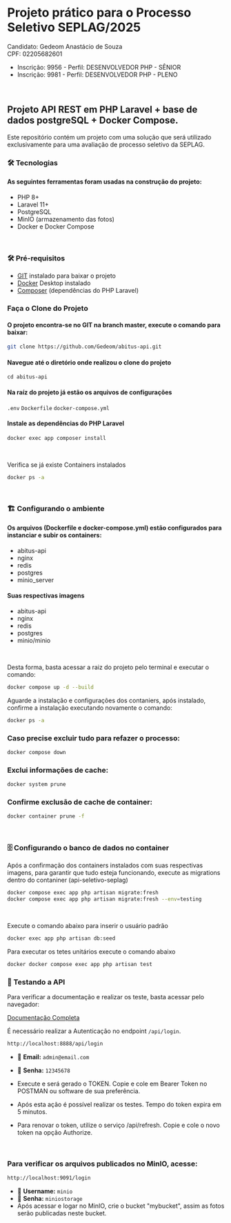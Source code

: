 # Projeto prático para o Processo Seletivo SEPLAG/2025

Candidato: Gedeom Anastácio de Souza<br>
CPF: 02205682601<br>

- Inscrição: 9956 - Perfil: DESENVOLVEDOR PHP - SÊNIOR
- Inscrição: 9981 - Perfil: DESENVOLVEDOR PHP - PLENO
<br>

## Projeto API REST em PHP Laravel + base de dados postgreSQL + Docker Compose.
Este repositório contém um projeto com uma solução que será utilizado exclusivamente para uma avaliação de processo seletivo da SEPLAG.
<br>

### 🛠 Tecnologias

#### As seguintes ferramentas foram usadas na construção do projeto:
- PHP 8+
- Laravel 11+
- PostgreSQL
- MinIO (armazenamento das fotos)
- Docker e Docker Compose
<br>

### 🛠 Pré-requisitos
- <a href="https://git-scm.com/downloads">GIT</a> instalado para baixar o projeto
- <a href="https://www.docker.com/products/docker-desktop/">Docker</a> Desktop instalado
- <a href="https://getcomposer.org/">Composer</a> (dependências do PHP Laravel)

### Faça o Clone do Projeto
#### O projeto encontra-se no GIT na branch master, execute o comando para baixar:
```bash
git clone https://github.com/Gedeom/abitus-api.git
```

#### Navegue até o diretório onde realizou o clone do projeto
`cd abitus-api`
<br>

#### Na raíz do projeto já estão os arquivos de configurações
`.env`
`Dockerfile`
`docker-compose.yml`
<br>

#### Instale as dependências do PHP Laravel
```bash
docker exec app composer install
```
<br>

Verifica se já existe Containers instalados
```bash
docker ps -a
```
<br>

### 🏗️ Configurando o ambiente
#### Os arquivos (Dockerfile e docker-compose.yml) estão configurados para instanciar e subir os containers:
- abitus-api
- nginx
- redis
- postgres
- minio_server

#### Suas respectivas imagens
- abitus-api
- nginx
- redis
- postgres
- minio/minio
<br>

Desta forma, basta acessar a raiz do projeto pelo terminal e executar o comando:
```bash
docker compose up -d --build
```

Aguarde a instalação e configurações dos contaniers, após instalado, confirme a instalação executando novamente o comando:
```bash
docker ps -a
```

### Caso precise excluir tudo para refazer o processo:
```bash
docker compose down
```

### Exclui informações de cache:
```bash
docker system prune
```

### Confirme exclusão de cache de container:
```bash
docker container prune -f
```
<br>

### 🗄️ Configurando o banco de dados no container
Após a confirmação dos containers instalados com suas respectivas imagens, para garantir que tudo esteja funcionando, execute as migrations dentro do contaniner (api-seletivo-seplag)
```bash
docker compose exec app php artisan migrate:fresh
docker compose exec app php artisan migrate:fresh --env=testing
```
<br>

Execute o comando abaixo para inserir o usuário padrão
```bash
docker exec app php artisan db:seed
```

Para executar os tetes unitários execute o comando abaixo
```bash
docker docker compose exec app php artisan test
```


### 🧪 Testando a API
Para verificar a documentação e realizar os teste, basta acessar pelo navegador:

[Documentação Completa](https://documenter.getpostman.com/view/3124163/2sB2cX9goB)


É necessário realizar a Autenticação no endpoint `/api/login`.
```bash
http://localhost:8888/api/login
```
- 📧 **Email:** `admin@email.com`
- 🔑 **Senha:** `12345678`


- Execute e será gerado o TOKEN. Copie e cole em Bearer Token no POSTMAN ou software de sua preferência.
- Após esta ação é possível realizar os testes. Tempo do token expira em 5 minutos.
- Para renovar o token, utilize o serviço /api/refresh. Copie e cole o novo token na opção Authorize.
<br>

### Para verificar os arquivos publicados no MinIO, acesse:
```bash
http://localhost:9091/login
```

- 📧 **Username:** `minio`
- 🔑 **Senha:** `miniostorage`
- Após acessar e logar no MinIO, crie o bucket "mybucket", assim as fotos serão publicadas neste bucket.

<br>

